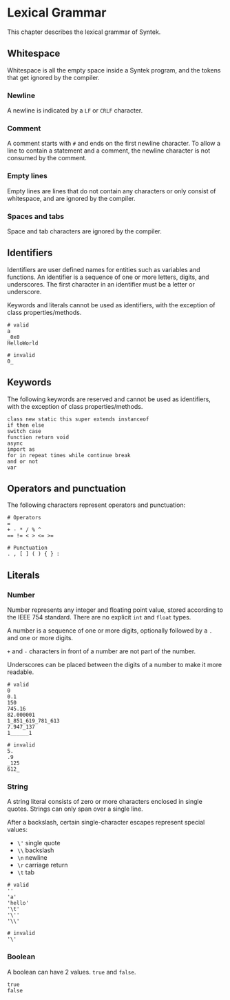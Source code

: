 # Lexical Grammar

This chapter describes the lexical grammar of Syntek.

## Whitespace

Whitespace is all the empty space inside a Syntek program, and the tokens that get ignored by the compiler.

### Newline

A newline is indicated by a `LF` or `CRLF` character.

### Comment

A comment starts with `#` and ends on the first newline character. To allow a line to contain a statement and a comment, the newline character is not consumed by the comment.

### Empty lines

Empty lines are lines that do not contain any characters or only consist of whitespace, and are ignored by the compiler.

### Spaces and tabs

Space and tab characters are ignored by the compiler.

## Identifiers

Identifiers are user defined names for entities such as variables and functions. An identifier is a sequence of one or more letters, digits, and underscores. The first character in an identifier must be a letter or underscore.

Keywords and literals cannot be used as identifiers, with the exception of class properties/methods.

```syntek
# valid
a
_0x0
HelloWorld

# invalid
0_
```

## Keywords

The following keywords are reserved and cannot be used as identifiers, with the exception of class properties/methods.

```syntek
class new static this super extends instanceof
if then else
switch case
function return void
async
import as
for in repeat times while continue break
and or not
var
```

## Operators and punctuation

The following characters represent operators and punctuation:

```syntek
# Operators
=
+ - * / % ^
== != < > <= >=

# Punctuation
. , [ ] ( ) { } :
```

## Literals

### Number

Number represents any integer and floating point value, stored according to the IEEE 754 standard. There are no explicit `int` and `float` types.

A number is a sequence of one or more digits, optionally followed by a `.` and one or more digits.

`+` and `-` characters in front of a number are not part of the number.

Underscores can be placed between the digits of a number to make it more readable.

```syntek
# valid
0
0.1
150
745.16
82.000001
1_851_619_781_613
7.947_137
1______1

# invalid
5.
.9
_125
612_
```

### String

A string literal consists of zero or more characters enclosed in single quotes. Strings can only span over a single line.

After a backslash, certain single-character escapes represent special values:

- `\'` single quote
- `\\` backslash
- `\n` newline
- `\r` carriage return
- `\t` tab

```syntek
# valid
''
'a'
'hello'
'\t'
'\''
'\\'

# invalid
'\'
```

### Boolean

A boolean can have 2 values. `true` and `false`.

```syntek
true
false
```
